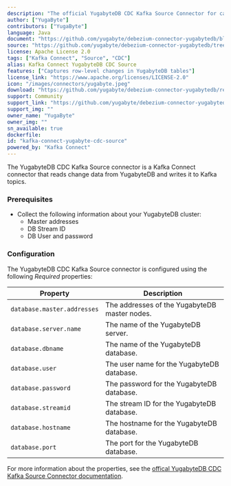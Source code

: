 ```yaml
---
description: "The official YugabyteDB CDC Kafka Source Connector for capturing change data from YugabyteDB."
author: ["YugaByte"]
contributors: ["YugaByte"]
language: Java
document: "https://github.com/yugabyte/debezium-connector-yugabytedb/blob/v2.10.5/README.md"
source: "https://github.com/yugabyte/debezium-connector-yugabytedb/tree/v2.10.5"
license: Apache License 2.0
tags: ["Kafka Connect", "Source", "CDC"]
alias: Kafka Connect YugabyteDB CDC Source
features: ["Captures row-level changes in YugabyteDB tables"]
license_link: "https://www.apache.org/licenses/LICENSE-2.0"
icon: "/images/connectors/yugabyte.jpeg"
download: "https://github.com/yugabyte/debezium-connector-yugabytedb/releases/tag/v2.10.5"
support: Community
support_link: "https://github.com/yugabyte/debezium-connector-yugabytedb"
support_img: ""
owner_name: "YugaByte"
owner_img: ""
sn_available: true
dockerfile: 
id: "kafka-connect-yugabyte-cdc-source"
powered_by: "Kafka Connect"
---
```


The YugabyteDB CDC Kafka Source connector is a Kafka Connect connector that reads change data from YugabyteDB and writes it to Kafka topics.

### Prerequisites

- Collect the following information about your YugabyteDB cluster:
  - Master addresses
  - DB Stream ID
  - DB User and password

### Configuration

The YugabyteDB CDC Kafka Source connector is configured using the following *Required* properties:

| Property | Description |
| -------- | ----------- |
| `database.master.addresses` | The addresses of the YugabyteDB master nodes. |
| `database.server.name` | The name of the YugabyteDB server. |
| `database.dbname` | The name of the YugabyteDB database. |
| `database.user` | The user name for the YugabyteDB database. |
| `database.password` | The password for the YugabyteDB database. |
| `database.streamid` | The stream ID for the YugabyteDB database. |
| `database.hostname` | The hostname for the YugabyteDB database. |
| `database.port` | The port for the YugabyteDB database. |

For more information about the properties, see the [offical YugabyteDB CDC Kafka Source Connector documentation](https://github.com/yugabyte/debezium-connector-yugabytedb/blob/v2.10.5/README.md).